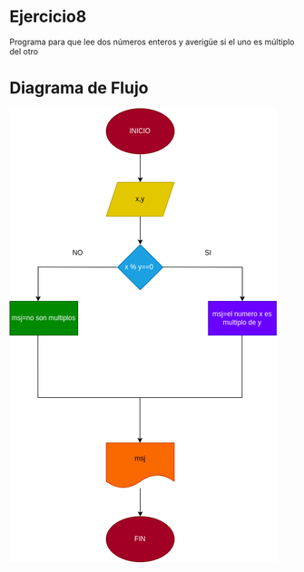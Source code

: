 # Ejercicio8
Programa para que lee dos números enteros y averigüe si el uno es múltiplo del otro

# Diagrama de Flujo
![Diagrama de flujo](diagrama.png "Diagrama de flujo")